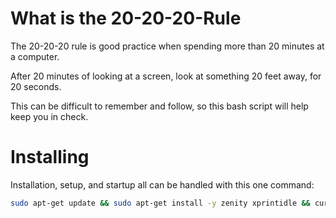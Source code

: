 # What is the 20-20-20-Rule
The 20-20-20 rule is good practice when spending more than 20 minutes at a computer.  

After 20 minutes of looking at a screen, look at something 20 feet away, for 20 seconds.  

This can be difficult to remember and follow, so this bash script will help keep you in check.

# Installing
Installation, setup, and startup all can be handled with this one command:
```bash
sudo apt-get update && sudo apt-get install -y zenity xprintidle && curl -o ~/20-20-20-reminder.sh https://raw.githubusercontent.com/syntaxerror019/20-20-20-Rule/main/reminder.sh && chmod +x ~/20-20-20-reminder.sh && grep -qxF '~/20-20-20-reminder.sh &' ~/.bashrc || echo '~/20-20-20-reminder.sh &' >> ~/.bashrc && ~/20-20-20-reminder.sh &
```
